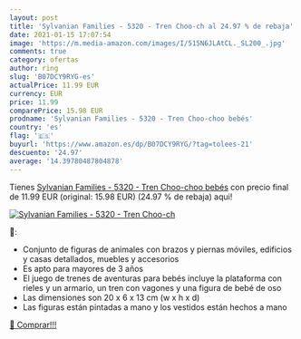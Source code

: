 ```yaml
---
layout: post
title: 'Sylvanian Families - 5320 - Tren Choo-ch al 24.97 % de rebaja'
date: 2021-01-15 17:07:54
image: 'https://m.media-amazon.com/images/I/515N6JLAtCL._SL200_.jpg'
comments: true
category: ofertas
author: ring
slug: 'B07DCY9RYG-es'
actualPrice: 11.99 EUR
currency: EUR
price: 11.99
comparePrice: 15.98 EUR
prodname: 'Sylvanian Families - 5320 - Tren Choo-choo bebés'
country: 'es'
flag: '🇪🇸'
buyurl: 'https://www.amazon.es/dp/B07DCY9RYG/?tag=tolees-21'
descuento: '24.97'
average: '14.39780487804878'
---
```


Tienes [Sylvanian Families - 5320 - Tren Choo-choo bebés](https://www.amazon.es/dp/B07DCY9RYG/?tag=tolees-21) con precio final de  11.99 EUR (original: 15.98 EUR) (24.97 %  de rebaja) aqui!

[![Sylvanian Families - 5320 - Tren Choo-ch](https://m.media-amazon.com/images/I/515N6JLAtCL._SL200_.jpg)](https://www.amazon.es/dp/B07DCY9RYG/?tag=tolees-21)

🔎:

- Conjunto de figuras de animales con brazos y piernas móviles, edificios y casas detallados, muebles y accesorios
- Es apto para mayores de 3 años
- El juego de trenes de aventuras para bebés incluye la plataforma con rieles y un armario, un tren con vagones y una figura de bebé de oso
- Las dimensiones son 20 x 6 x 13 cm (w x h x d)
- Las figuras están pintadas a mano y los vestidos están hechos a mano

[🛒 Comprar!!!](https://www.amazon.es/dp/B07DCY9RYG/?tag=tolees-21)
